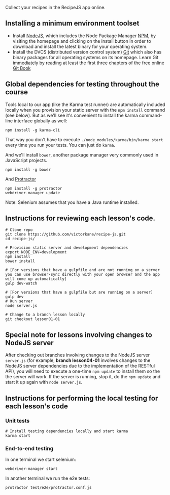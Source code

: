 
Collect your recipes in the RecipeJS app online.

## Installing a minimum environment toolset

* Install [NodeJS](https://nodejs.org/), which includes the Node Package Manager [NPM](https://www.npmjs.com/), by visiting the homepage and clicking on the install button in order to download and install the latest binary for your operating system.
* Install the DVCS (distributed version control system) [Git](https://git-scm.com/) which also has binary packages for all operating systems on its homepage. Learn Git immediately by reading at least the first three chapters of the free online [Git Book](https://git-scm.com/book/en/v2)

## Global dependencies for testing throughout the course

Tools local to our app (like the Karma test runner) are automatically included locally when you provision your static server with the `npm install` command (see below). But as we'll see it's convenient to install the karma command-line interface globally as well:

````
npm install -g karma-cli
````

That way you don't have to execute `./node_modules/karma/bin/karma start` every time you run your tests. You can just do `karma`.

And we'll install `bower`, another package manager very commonly used in JavaScript projects.

````
npm install -g bower
````

And [Protractor](https://angular.github.io/protractor/#/)

````
npm install -g protractor
webdriver-manager update
````

Note: Selenium assumes that you have a Java runtime installed.

## Instructions for reviewing each lesson's code.

````
# Clone repo
git clone https://github.com/victorkane/recipe-js.git
cd recipe-js/

# Provision static server and development dependencies
export NODE_ENV=development
npm install
bower install

# [For versions that have a gulpfile and are not running on a server you can use browser-sync directly with your open browser and the app will come up automatically]
gulp dev-watch

# [For versions that have a gulpfile but are running on a server]
gulp dev
# Run server
node server.js

# Change to a branch lesson locally
git checkout lesson01-01
````

## Special note for lessons involving changes to NodeJS server

After checking out branches involving changes to the NodeJS server `server.js` (for example, **branch lesson04-01** involves changes to the NodeJS server dependencies due to the implementation of the RESTful API), you will need to execute a one-time `npm update` to install them so the the server will work. If the server is running, stop it, do the `npm update` and start it up again with `node server.js`.

## Instructions for performing the local testing for each lesson's code

### Unit tests

````
# Install testing dependencies locally and start karma
karma start
````

### End-to-end testing

In one terminal we start selenium:

````
webdriver-manager start
````

In another terminal we run the e2e tests:

````
protractor test/e2e/protractor.conf.js
````
